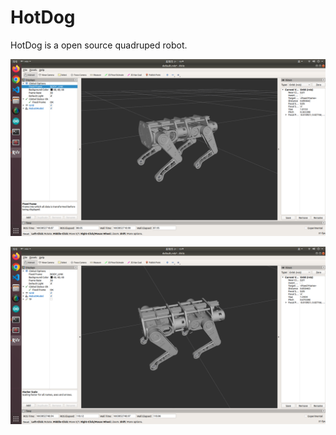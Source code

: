 # HotDog
HotDog is a open source quadruped robot.


![图片例程](https://github.com/Allen953/HotDog/blob/main/7.Photos%20%26%20Videos/2022-09-22%2021-18-38%20%E7%9A%84%E5%B1%8F%E5%B9%95%E6%88%AA%E5%9B%BE.png)


![图片例程](https://github.com/Allen953/HotDog/blob/main/7.Photos%20%26%20Videos/2022-09-22%2021-19-08%20%E7%9A%84%E5%B1%8F%E5%B9%95%E6%88%AA%E5%9B%BE.png)
